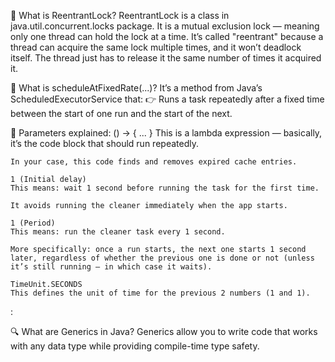🔐 What is ReentrantLock?
ReentrantLock is a class in java.util.concurrent.locks package.
It is a mutual exclusion lock — meaning only one thread can hold the lock at a time.
It’s called "reentrant" because a thread can acquire the same lock multiple times, and it won’t deadlock itself. The thread just has to release it the same number of times it acquired it.


🔧 What is scheduleAtFixedRate(...)?
    It’s a method from Java’s ScheduledExecutorService that:
    👉 Runs a task repeatedly after a fixed time between the start of one run and the start of the next.

📌 Parameters explained:
() -> { ... }
    This is a lambda expression — basically, it’s the code block that should run repeatedly.
    
    In your case, this code finds and removes expired cache entries.
    
    1 (Initial delay)
    This means: wait 1 second before running the task for the first time.
    
    It avoids running the cleaner immediately when the app starts.
    
    1 (Period)
    This means: run the cleaner task every 1 second.
    
    More specifically: once a run starts, the next one starts 1 second later, regardless of whether the previous one is done or not (unless it’s still running — in which case it waits).
    
    TimeUnit.SECONDS
    This defines the unit of time for the previous 2 numbers (1 and 1).

:

🔍 What are Generics in Java?
        Generics allow you to write code that works with any data type while providing compile-time type safety.
        





